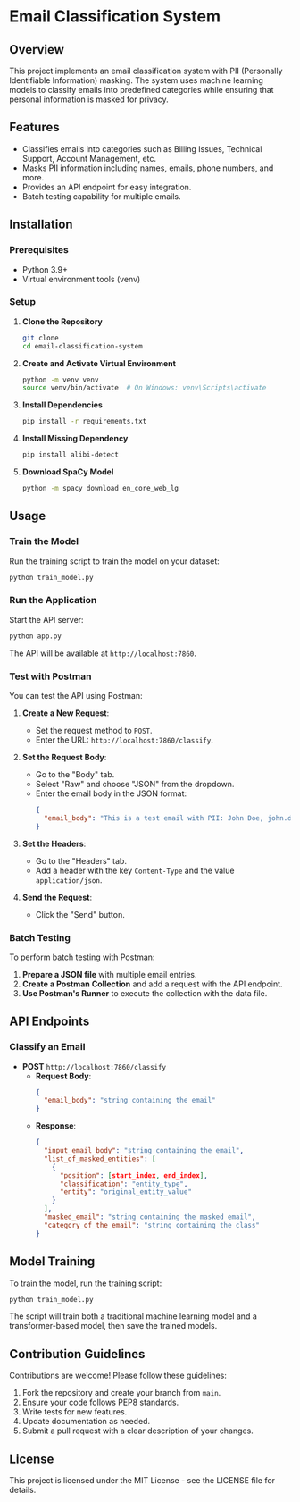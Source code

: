 # Email Classification System

## Overview
This project implements an email classification system with PII (Personally Identifiable Information) masking. The system uses machine learning models to classify emails into predefined categories while ensuring that personal information is masked for privacy.

## Features
- Classifies emails into categories such as Billing Issues, Technical Support, Account Management, etc.
- Masks PII information including names, emails, phone numbers, and more.
- Provides an API endpoint for easy integration.
- Batch testing capability for multiple emails.

## Installation

### Prerequisites
- Python 3.9+
- Virtual environment tools (venv)

### Setup
1. **Clone the Repository**
   ```bash
   git clone 
   cd email-classification-system
   ```

2. **Create and Activate Virtual Environment**
   ```bash
   python -m venv venv
   source venv/bin/activate  # On Windows: venv\Scripts\activate
   ```

3. **Install Dependencies**
   ```bash
   pip install -r requirements.txt
   ```

4. **Install Missing Dependency**
   ```bash
   pip install alibi-detect
   ```

5. **Download SpaCy Model**
   ```bash
   python -m spacy download en_core_web_lg
   ```

## Usage

### Train the Model
Run the training script to train the model on your dataset:
```bash
python train_model.py
```

### Run the Application
Start the API server:
```bash
python app.py
```

The API will be available at `http://localhost:7860`.

### Test with Postman
You can test the API using Postman:

1. **Create a New Request**:
   - Set the request method to `POST`.
   - Enter the URL: `http://localhost:7860/classify`.

2. **Set the Request Body**:
   - Go to the "Body" tab.
   - Select "Raw" and choose "JSON" from the dropdown.
   - Enter the email body in the JSON format:
     ```json
     {
       "email_body": "This is a test email with PII: John Doe, john.doe@example.com, (555) 123-4567"
     }
     ```

3. **Set the Headers**:
   - Go to the "Headers" tab.
   - Add a header with the key `Content-Type` and the value `application/json`.

4. **Send the Request**:
   - Click the "Send" button.

### Batch Testing
To perform batch testing with Postman:

1. **Prepare a JSON file** with multiple email entries.
2. **Create a Postman Collection** and add a request with the API endpoint.
3. **Use Postman's Runner** to execute the collection with the data file.

## API Endpoints

### Classify an Email
- **POST** `http://localhost:7860/classify`
  - **Request Body**:
    ```json
    {
      "email_body": "string containing the email"
    }
    ```
  - **Response**:
    ```json
    {
      "input_email_body": "string containing the email",
      "list_of_masked_entities": [
        {
          "position": [start_index, end_index],
          "classification": "entity_type",
          "entity": "original_entity_value"
        }
      ],
      "masked_email": "string containing the masked email",
      "category_of_the_email": "string containing the class"
    }
    ```

## Model Training

To train the model, run the training script:
```bash
python train_model.py
```

The script will train both a traditional machine learning model and a transformer-based model, then save the trained models.

## Contribution Guidelines

Contributions are welcome! Please follow these guidelines:

1. Fork the repository and create your branch from `main`.
2. Ensure your code follows PEP8 standards.
3. Write tests for new features.
4. Update documentation as needed.
5. Submit a pull request with a clear description of your changes.

## License

This project is licensed under the MIT License - see the LICENSE file for details.
